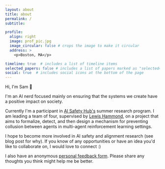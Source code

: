 ```yaml
---
layout: about
title: about
permalink: /
subtitle:

profile:
  align: right
  image: prof_pic.jpg
  image_circular: false # crops the image to make it circular
  address: >
    <p>Boston, MA</p>

timeline: true  # includes a list of timeline items
selected_papers: false # includes a list of papers marked as "selected={true}"
social: true  # includes social icons at the bottom of the page
---
```


Hi, I'm Sam 🙂

I'm an AI nerd focused mainly on ensuring that the systems we create have a positive impact on society.

Currently I'm a participant in [AI Safety Hub's](https://www.aisafetyhub.org/research-programme) summer research program. I am leading a team of four, supervised by [Lewis Hammond](https://www.lewishammond.com), on a project that aims to formalize, detect, and then design a mechanism for preventing collusion between agents in multi-agent reinforcement learning settings.

<!-- I am also a Research Assistant in the [Frankel Lab at MIT](http://fraenkel.mit.edu). The project I'm focused on involves fine-tuning a large language model for metabolomics research. -->

I hope to become more involved in AI safety and alignment research (see blog post for why).
If you know of any opportunities or have an idea you'd like to collaborate on, I would love to connect :)

I also have an anonymous [personal feedback form](https://forms.gle/ybak3sXFoCJ4BbqS9). Please share any thoughts you think might help me be better.
